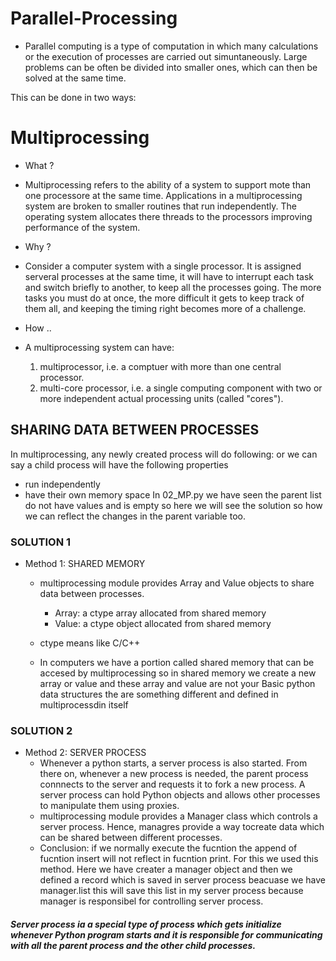# Parallel-Processing
*   Parallel computing is a type of computation in which many calculations or the execution of processes are carried out simuntaneously. Large problems can be often be divided into smaller ones, which can then be solved at the same time.

This can be done in two ways:

# Multiprocessing
* What ?
*    Multiprocessing refers to the ability of a system to support mote than one processore at the same time. Applications in a multiprocessing system are broken to smaller routines that run independently. The operating system allocates there threads to the processors improving performance of the system.

* Why ?
*    Consider a computer system with a single processor. It is assigned serveral processes at the same time, it will have to interrupt each task and switch briefly to another, to keep all the processes going.
The more tasks you must do at once, the more difficult it gets to keep track of them all, and keeping the timing right becomes more of a challenge.

* How ..
* A multiprocessing system can have:  
    1. multiprocessor, i.e. a comptuer with more than one central processor.
    2. multi-core processor, i.e. a single computing component with two or more independent actual processing units (called "cores").
    
     
 ## SHARING DATA BETWEEN PROCESSES
   In multiprocessing, any newly created process will do following:
   or we can say a child process will have the following properties
   * run independently
   * have their own memory space
 In 02_MP.py we have seen the parent list do not have values and is empty so here we will see the solution so how we can reflect the changes in the parent variable too.

### SOLUTION 1
* Method 1: SHARED MEMORY
    * multiprocessing module provides Array and Value objects to share data between processes.
        * Array: a ctype array allocated from shared memory
        * Value: a ctype object allocated from shared memory
    
    * ctype means like C/C++
    * In computers we have a portion called shared memory that can be accesed by multiprocessing so in shared memory we create a new array or value and these array and value are not your Basic python data structures the are something different and defined in multiprocessdin itself
### SOLUTION 2
* Method 2: SERVER PROCESS
  * Whenever a python starts, a server process is also started. From there on, whenever a new process is needed, the parent       process connnects to the server and requests it to fork a new process. A server process can hold Python objects and           allows other processes to manipulate them using proxies.
  * multiprocessing module provides a Manager class which controls a server process. Hence, managres provide a way tocreate       data which can be shared between different processes. 
   * Conclusion: if we normally execute the fucntion the append of fucntion insert will not reflect in fucntion print.
    For this we used this method. Here we have creater a manager object and then we defined a record which is saved in 
    server process beacuase we have manager.list this will save this list in my server process because manager is responsibel     for controlling server process. 
 ##### Server process ia a special type of process which gets initialize whenever Python program starts and it is                   responsible for communicating with all the parent process and the other child processes.
     
